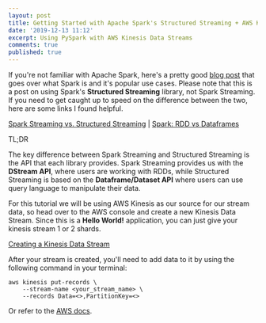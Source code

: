```yaml
---
layout: post
title: Getting Started with Apache Spark's Structured Streaming + AWS Kinesis
date: '2019-12-13 11:12'
excerpt: Using PySpark with AWS Kinesis Data Streams
comments: true
published: true
---
```

If you're not familiar with Apache Spark, here's a pretty good [blog post](https://mapr.com/blog/spark-101-what-it-what-it-does-and-why-it-matters/) that goes over what Spark is and it's popular use cases. Please note that this is a post on using Spark's **Structured Streaming** library, not Spark Streaming. If you need to get caught up to speed on the difference between the two, here are some links I found helpful.

[Spark Streaming vs. Structured Streaming](https://dzone.com/articles/spark-streaming-vs-structured-streaming) | 
[Spark: RDD vs Dataframes](https://blog.knoldus.com/spark-rdd-vs-dataframes/)

TL;DR

The key difference between Spark Streaming and Structured Streaming is the API that each library provides. Spark Streaming provides us with the **DStream API**, where users are working with RDDs, while Structured Streaming is based on the **Dataframe/Dataset API** where users can use query language to manipulate their data.

For this tutorial we will be using AWS Kinesis as our source for our stream data, so head over to the AWS console and create a new Kinesis Data Stream. Since this is a __Hello World!__ application, you can just give your kinesis stream 1 or 2 shards.

[Creating a Kinesis Data Stream](https://docs.aws.amazon.com/streams/latest/dev/amazon-kinesis-streams.html)

After your stream is created, you'll need to add data to it by using the following command in your terminal:

```
aws kinesis put-records \
    --stream-name <your_stream_name> \
    --records Data=<>,PartitionKey=<>
```

Or refer to the [AWS docs](https://docs.aws.amazon.com/cli/latest/reference/kinesis/put-records.html).


